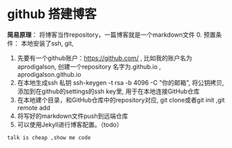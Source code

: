 
# github 搭建博客

**简易原理**： 将博客当作repository，一篇博客就是一个markdown文件
0. 预置条件： 本地安装了ssh, git, 
1. 先要有一个github账户：https://github.com/  , 比如我的账户名为aprodigalson,
   创建一个repository 名字为<username>.github.io , aprodigalson.github.io
2. 在本地生成ssh 私钥 ssh-keygen -t rsa -b 4096 -C "你的邮箱", 
   将公钥拷贝, 添加到在github的settings的ssh key里, 用于在本地连接GitHub仓库
3. 在本地建个目录，和GitHub仓库中的repository对应, git clone或者git init ,git remote add 
4. 将写好的markdown文件push到远端仓库
5. 可以使用Jekyll进行博客配置。（todo）

`talk is cheap ,show me code`